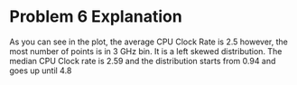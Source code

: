 # Problem 6 Explanation

As you can see in the plot, the average CPU Clock Rate is 2.5 however, the most number of points is in 3 GHz bin. It is a left skewed distribution. The median CPU Clock rate is 2.59 and the distribution starts from 0.94 and goes up until 4.8